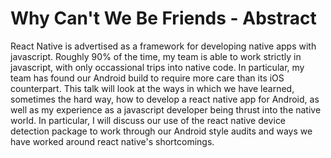 # Why Can't We Be Friends - Abstract


React Native is advertised as a framework for developing native apps with javascript. Roughly 90% of the time, my team is able to work strictly in javascript, with only occassional trips into native code. In particular, my team has found our Android build to require more care than its iOS counterpart. This talk will look at the ways in which we have learned, sometimes the hard way, how to develop a react native app for Android, as well as my experience as a javascript developer being thrust into the native world. In particular, I will discuss our use of the react native device detection package to work through our Android style audits and ways we have worked around react native's shortcomings.